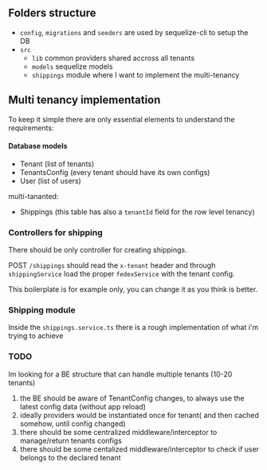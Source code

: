 ## Folders structure

- `config`, `migrations` and `seeders` are used by sequelize-cli to setup the DB
- `src`
  - `lib` common providers shared accross all tenants
  - `models` sequelize models
  - `shippings` module where I want to implement the multi-tenancy

## Multi tenancy implementation

To keep it simple there are only essential elements to understand the requirements:

#### Database models

- Tenant (list of tenants)
- TenantsConfig (every tenant should have its own configs)
- User (list of users)

multi-tananted:

- Shippings (this table has also a `tenantId` field for the row level tenancy)

### Controllers for shipping

There should be only controller for creating shippings.

POST `/shippings` should read the `x-tenant` header and through `shippingService` load the proper `fedexService` with the tenant config.

This boilerplate is for example only, you can change it as you think is better.

### Shipping module

Inside the `shippings.service.ts` there is a rough implementation of what i'm trying to achieve

### TODO

Im looking for a BE structure that can handle multiple tenants (10-20 tenants)

1. the BE should be aware of TenantConfig changes, to always use the latest config data (without app reload)
2. ideally providers would be instantiated once for tenant( and then cached somehow, until config changed)
3. there should be some centralized middleware/interceptor to manage/return tenants configs
4. there should be some centalized middleware/interceptor to check if user belongs to the declared tenant
